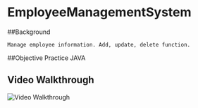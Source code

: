 # EmployeeManagementSystem



##Background

    Manage employee information. Add, update, delete function.

##Objective
    Practice JAVA



## Video Walkthrough 

<img src='http://i.imgur.com/P6WKGmw.gif' title='Video Walkthrough' width='' alt='Video Walkthrough' />


